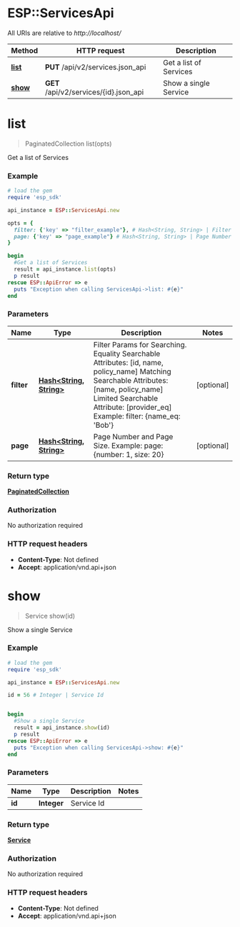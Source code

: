 # ESP::ServicesApi

All URIs are relative to *http://localhost/*

Method | HTTP request | Description
------------- | ------------- | -------------
[**list**](ServicesApi.md#list) | **PUT** /api/v2/services.json_api | Get a list of Services
[**show**](ServicesApi.md#show) | **GET** /api/v2/services/{id}.json_api | Show a single Service


# **list**
> PaginatedCollection list(opts)

Get a list of Services

### Example
```ruby
# load the gem
require 'esp_sdk'

api_instance = ESP::ServicesApi.new

opts = { 
  filter: {'key' => "filter_example"}, # Hash<String, String> | Filter Params for Searching.  Equality Searchable Attributes: [id, name, policy_name] Matching Searchable Attributes: [name, policy_name] Limited Searchable Attribute: [provider_eq]   Example: filter: {name_eq: 'Bob'}
  page: {'key' => "page_example"} # Hash<String, String> | Page Number and Page Size.  Example: page: {number: 1, size: 20}
}

begin
  #Get a list of Services
  result = api_instance.list(opts)
  p result
rescue ESP::ApiError => e
  puts "Exception when calling ServicesApi->list: #{e}"
end
```

### Parameters

Name | Type | Description  | Notes
------------- | ------------- | ------------- | -------------
 **filter** | [**Hash&lt;String, String&gt;**](String.md)| Filter Params for Searching.  Equality Searchable Attributes: [id, name, policy_name] Matching Searchable Attributes: [name, policy_name] Limited Searchable Attribute: [provider_eq]   Example: filter: {name_eq: &#39;Bob&#39;} | [optional] 
 **page** | [**Hash&lt;String, String&gt;**](String.md)| Page Number and Page Size.  Example: page: {number: 1, size: 20} | [optional] 

### Return type

[**PaginatedCollection**](PaginatedCollection.md)

### Authorization

No authorization required

### HTTP request headers

 - **Content-Type**: Not defined
 - **Accept**: application/vnd.api+json



# **show**
> Service show(id)

Show a single Service

### Example
```ruby
# load the gem
require 'esp_sdk'

api_instance = ESP::ServicesApi.new

id = 56 # Integer | Service Id


begin
  #Show a single Service
  result = api_instance.show(id)
  p result
rescue ESP::ApiError => e
  puts "Exception when calling ServicesApi->show: #{e}"
end
```

### Parameters

Name | Type | Description  | Notes
------------- | ------------- | ------------- | -------------
 **id** | **Integer**| Service Id | 

### Return type

[**Service**](Service.md)

### Authorization

No authorization required

### HTTP request headers

 - **Content-Type**: Not defined
 - **Accept**: application/vnd.api+json



